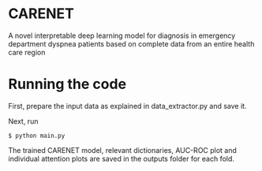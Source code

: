 # CARENET
A novel interpretable deep learning model for diagnosis in emergency department dyspnea patients based on complete data from an entire health care region

# Running the code
First, prepare the input data as explained in data_extractor.py and save it.

Next, run
```
$ python main.py
```
The trained CARENET model, relevant dictionaries, AUC-ROC plot and individual attention plots are saved in the outputs folder for each fold. 
